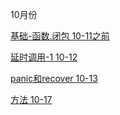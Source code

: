 10月份

[基础-函数.闭包 10-11之前](https://github.com/CodeYuan-Y/GolangNote/blob/main/2020-10/%E5%9F%BA%E7%A1%80-%E5%87%BD%E6%95%B0.%E9%97%AD%E5%8C%85%2010-11.md )

[延时调用-1 10-12](https://github.com/CodeYuan-Y/GolangNote/blob/main/2020-10/%E5%BB%B6%E6%97%B6%E8%B0%83%E7%94%A8-1%2010-12.md)

[panic和recover 10-13](https://github.com/CodeYuan-Y/GolangNote/blob/main/2020-10/panic%E5%92%8Crecover%2010-13.md)

[方法 10-17](https://github.com/CodeYuan-Y/GolangNote/blob/main/2020-10/%E6%96%B9%E6%B3%95%2010-17.md)